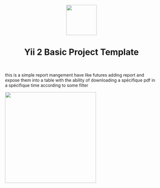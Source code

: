 <p align="center">
    <a href="https://github.com/yiisoft" target="_blank">
        <img src="https://avatars0.githubusercontent.com/u/993323" height="100px">
    </a>
    <h1 align="center">Yii 2 Basic Project Template</h1>
    <br>
</p>

<p>this is a simple report mangement have like futures adding report and expose them into a table with the ability of downloading a spécifique pdf in a spécifique time according to some filter</p>

<img src="https://i.ibb.co/3y5smxd/Capture.jpg" height="300px" width="300px">
